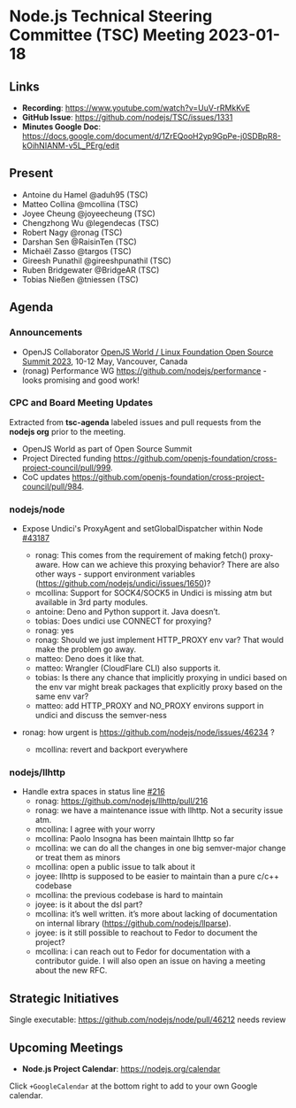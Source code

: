 # Node.js Technical Steering Committee (TSC) Meeting 2023-01-18

## Links

* **Recording**:  <https://www.youtube.com/watch?v=UuV-rRMkKvE>
* **GitHub Issue**: <https://github.com/nodejs/TSC/issues/1331>
* **Minutes Google Doc**: <https://docs.google.com/document/d/1ZrEQooH2yp9GpPe-j0SDBpR8-kOihNIANM-v5L_PErg/edit>

## Present

* Antoine du Hamel @aduh95 (TSC) 
* Matteo Collina @mcollina (TSC)
* Joyee Cheung @joyeecheung (TSC)
* Chengzhong Wu @legendecas (TSC)
* Robert Nagy @ronag (TSC)
* Darshan Sen @RaisinTen (TSC)
* Michaël Zasso @targos (TSC)
* Gireesh Punathil @gireeshpunathil (TSC)
* Ruben Bridgewater @BridgeAR (TSC)
* Tobias Nießen @tniessen (TSC)

## Agenda

### Announcements

* OpenJS Collaborator [OpenJS World / Linux Foundation Open Source Summit 2023](https://events.linuxfoundation.org/open-source-summit-north-america/), 10-12 May, Vancouver, Canada
* (ronag) Performance WG <https://github.com/nodejs/performance> - looks promising and good work!

### CPC and Board Meeting Updates

Extracted from **tsc-agenda** labeled issues and pull requests from the **nodejs org** prior to the meeting.

* OpenJS World as part of Open Source Summit
* Project Directed funding <https://github.com/openjs-foundation/cross-project-council/pull/999>.
* CoC updates <https://github.com/openjs-foundation/cross-project-council/pull/984>.

### nodejs/node

* Expose Undici's ProxyAgent and setGlobalDispatcher within Node [#43187](https://github.com/nodejs/node/issues/43187)
  * ronag: This comes from the requirement of making fetch() proxy-aware. How can we achieve this proxying behavior? There are also other ways - support environment variables (<https://github.com/nodejs/undici/issues/1650>)?
  * mcollina: Support for SOCK4/SOCK5 in Undici is missing atm but available in 3rd party modules.
  * antoine: Deno and Python support it. Java doesn’t.
  * tobias: Does undici use CONNECT for proxying?
  * ronag: yes
  * ronag: Should we just implement HTTP\_PROXY env var? That would make the problem go away.
  * matteo: Deno does it like that.
  * matteo: Wrangler (CloudFlare CLI) also supports it.
  * tobias: Is there any chance that implicitly proxying in undici based on the env var might break packages that explicitly proxy based on the same env var?
  * matteo: add HTTP\_PROXY and NO\_PROXY environs support in undici and discuss the semver-ness

* ronag: how urgent is <https://github.com/nodejs/node/issues/46234> ?
  * mcollina: revert and backport everywhere

### nodejs/llhttp

* Handle extra spaces in status line [#216](https://github.com/nodejs/llhttp/pull/216)
  * ronag: <https://github.com/nodejs/llhttp/pull/216>
  * ronag: we have a maintenance issue with llhttp. Not a security issue atm.
  * mcollina: I agree with your worry
  * mcollina: Paolo Insogna has been maintain llhttp so far
  * mcollina: we can do all the changes in one big semver-major change or treat them as minors
  * mcollina: open a public issue to talk about it
  * joyee: llhttp is supposed to be easier to maintain than a pure c/c++ codebase
  * mcollina: the previous codebase is hard to maintain
  * joyee: is it about the dsl part?
  * mcollina: it’s well written. it’s more about lacking of documentation on internal library (<https://github.com/nodejs/llparse>).
  * joyee: is it still possible to reachout to Fedor to document the project?
  * mcollina: i can reach out to Fedor for documentation with a contributor guide. I will also open an issue on having a meeting about the new RFC.

## Strategic Initiatives

Single executable: <https://github.com/nodejs/node/pull/46212> needs review

## Upcoming Meetings

* **Node.js Project Calendar**: <https://nodejs.org/calendar>

Click `+GoogleCalendar` at the bottom right to add to your own Google calendar.
